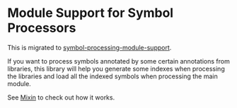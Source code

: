 # Module Support for Symbol Processors

This is migrated to [symbol-processing-module-support](https://github.com/bennyhuo/symbol-processing-module-support).

If you want to process symbols annotated by some certain annotations from libraries, this library will help you generate some indexes when processing the libraries and load all the indexed symbols when processing the main module.

See [Mixin](https://github.com/bennyhuo/Mixin) to check out how it works.

